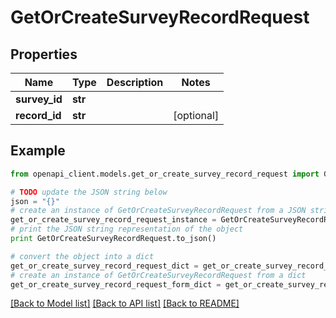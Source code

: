 # GetOrCreateSurveyRecordRequest


## Properties
Name | Type | Description | Notes
------------ | ------------- | ------------- | -------------
**survey_id** | **str** |  | 
**record_id** | **str** |  | [optional] 

## Example

```python
from openapi_client.models.get_or_create_survey_record_request import GetOrCreateSurveyRecordRequest

# TODO update the JSON string below
json = "{}"
# create an instance of GetOrCreateSurveyRecordRequest from a JSON string
get_or_create_survey_record_request_instance = GetOrCreateSurveyRecordRequest.from_json(json)
# print the JSON string representation of the object
print GetOrCreateSurveyRecordRequest.to_json()

# convert the object into a dict
get_or_create_survey_record_request_dict = get_or_create_survey_record_request_instance.to_dict()
# create an instance of GetOrCreateSurveyRecordRequest from a dict
get_or_create_survey_record_request_form_dict = get_or_create_survey_record_request.from_dict(get_or_create_survey_record_request_dict)
```
[[Back to Model list]](../README.md#documentation-for-models) [[Back to API list]](../README.md#documentation-for-api-endpoints) [[Back to README]](../README.md)


